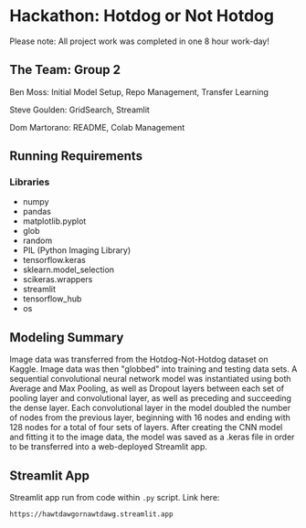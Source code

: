 # Hackathon: Hotdog or Not Hotdog

Please note: All project work was completed in one $8$ hour work-day!

## The Team: Group 2

Ben Moss: Initial Model Setup, Repo Management, Transfer Learning

Steve Goulden: GridSearch, Streamlit

Dom Martorano: README, Colab Management

## Running Requirements

### Libraries

*   numpy
*   pandas
*   matplotlib.pyplot
*   glob
*   random
*   PIL (Python Imaging Library)
*   tensorflow.keras
*   sklearn.model_selection
*   scikeras.wrappers
*   streamlit
*   tensorflow_hub
*   os

## Modeling Summary

Image data was transferred from the Hotdog-Not-Hotdog dataset on Kaggle. Image data was then "globbed" into training and testing data sets. A sequential convolutional neural network model was instantiated using both Average and Max Pooling, as well as Dropout layers between each set of pooling layer and convolutional layer, as well as preceding and succeeding the dense layer. Each convolutional layer in the model doubled the number of nodes from the previous layer, beginning with 16 nodes and ending with 128 nodes for a total of four sets of layers. After creating the CNN model and fitting it to the image data, the model was saved as a .keras file in order to be transferred into a web-deployed Streamlit app.

## Streamlit App

Streamlit app run from code within `.py` script. Link here: 

`https://hawtdawgornawtdawg.streamlit.app`
